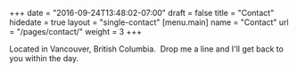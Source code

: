 +++
date = "2016-09-24T13:48:02-07:00"
draft = false
title = "Contact"
hidedate = true
layout = "single-contact"
[menu.main]
    name = "Contact"
    url = "/pages/contact/"
	weight = 3
+++

Located in Vancouver, British Columbia.  Drop me a line and I'll get back to you within the day.

